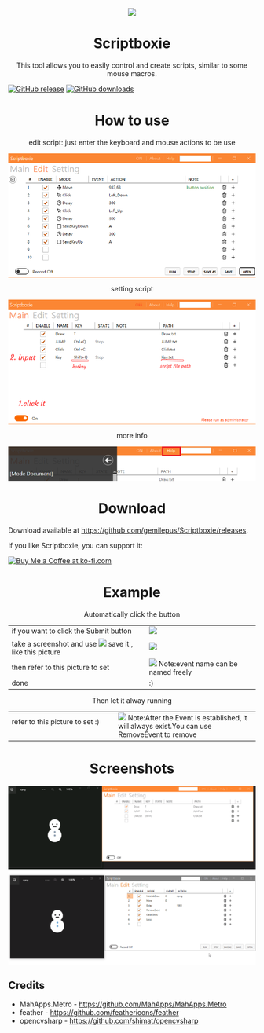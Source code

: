 <p align="center">
<img align="center" src="Metro/package.ico" />
</p>

<h1 align="center">Scriptboxie</h1>
<p align="center">This tool allows you to easily control and create scripts, similar to some mouse macros.</p>

[![GitHub release](https://img.shields.io/github/release/gemilepus/Scriptboxie.svg)](https://github.com/gemilepus/Scriptboxie/releases) 
[![GitHub downloads](https://img.shields.io/github/downloads/gemilepus/Scriptboxie/total)](https://github.com/gemilepus/Scriptboxie/releases) 

<h1 align="center">How to use</h1>
<p align="center">edit script: just enter the keyboard and mouse actions to be use</p>
<p align="center">
 <img align="center" alt="Main" src="Doc/doc2.png" />
</p>
<p align="center">setting script </p>
<p align="center">
 <img align="center" alt="Main" src="Doc/doc1.png" />
</p>
<p align="center">more info</p>
<p align="center">
 <img align="center" alt="Edit" src="Doc/documentation.png" />
</p>

<h1 align="center">Download</h1>

Download available at <https://github.com/gemilepus/Scriptboxie/releases>.

If you like Scriptboxie, you can support it:

<a href='https://ko-fi.com/R6R8IQ1MD' target='_blank'><img height='36' style='border:0px;height:36px;' src='https://storage.ko-fi.com/cdn/kofi2.png?v=3' border='0' alt='Buy Me a Coffee at ko-fi.com' /></a>

[f1]: https://github.com/gemilepus/Scriptboxie/blob/master/Doc/s1.png
[f2]: https://github.com/gemilepus/Scriptboxie/blob/master/Doc/s2.png
[f3]: https://github.com/gemilepus/Scriptboxie/blob/master/Doc/s3.png
[f4]: https://github.com/gemilepus/Scriptboxie/blob/master/Doc/s4.png
[f5]: https://github.com/gemilepus/Scriptboxie/blob/master/Doc/s5.png
[f6]: https://github.com/gemilepus/Scriptboxie/blob/master/Doc/s6.png

<h1 align="center">Example</h1>
<p align="center">Automatically click the button</p>

| | |
| ------------- | ----------- |
| if you want to click the Submit button | [![][f1]][f1] |
| take a screenshot and use [![][f2]][f2] save it , like this picture| [![][f4]][f4] |
| then refer to this picture to set | [![][f5]][f5] Note:event name can be named freely |
| done | :) | 

<p align="center">Then let it alway running</p>

| | |
| ------------- | ----------- |
| refer to this picture to set :) &emsp;&emsp;&emsp;&emsp;&emsp;&emsp;&emsp;&emsp;&emsp;&emsp;| [![][f6]][f6] Note:After the Event is established, it will always exist.You can use RemoveEvent to remove |

<h1 align="center">Screenshots</h1>
<p align="center">
 <img align="center" alt="Edit" src="Doc/test.gif" />
 <img align="center" alt="Edit" src="Doc/test2.gif" />
</p>

## Credits
- MahApps.Metro - https://github.com/MahApps/MahApps.Metro
- feather - https://github.com/feathericons/feather
- opencvsharp - https://github.com/shimat/opencvsharp

